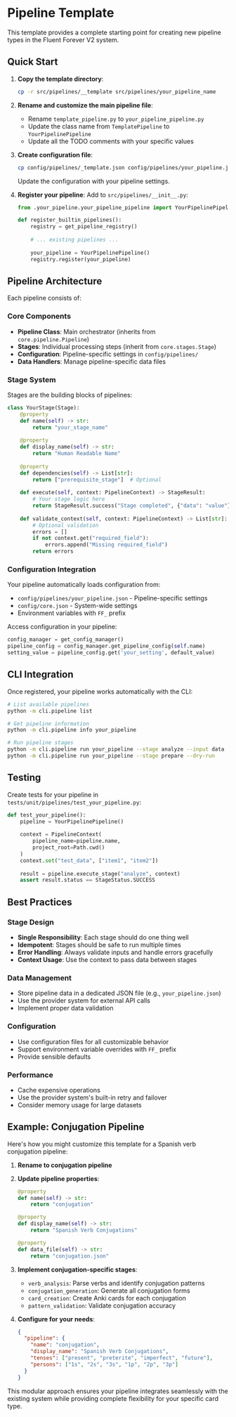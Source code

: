 # Pipeline Template

This template provides a complete starting point for creating new pipeline types in the Fluent Forever V2 system.

## Quick Start

1. **Copy the template directory**:
   ```bash
   cp -r src/pipelines/__template src/pipelines/your_pipeline_name
   ```

2. **Rename and customize the main pipeline file**:
   - Rename `template_pipeline.py` to `your_pipeline_pipeline.py`
   - Update the class name from `TemplatePipeline` to `YourPipelinePipeline`
   - Update all the TODO comments with your specific values

3. **Create configuration file**:
   ```bash
   cp config/pipelines/_template.json config/pipelines/your_pipeline.json
   ```
   Update the configuration with your pipeline settings.

4. **Register your pipeline**:
   Add to `src/pipelines/__init__.py`:
   ```python
   from .your_pipeline.your_pipeline_pipeline import YourPipelinePipeline
   
   def register_builtin_pipelines():
       registry = get_pipeline_registry()
       
       # ... existing pipelines ...
       
       your_pipeline = YourPipelinePipeline()
       registry.register(your_pipeline)
   ```

## Pipeline Architecture

Each pipeline consists of:

### Core Components
- **Pipeline Class**: Main orchestrator (inherits from `core.pipeline.Pipeline`)
- **Stages**: Individual processing steps (inherit from `core.stages.Stage`)  
- **Configuration**: Pipeline-specific settings in `config/pipelines/`
- **Data Handlers**: Manage pipeline-specific data files

### Stage System
Stages are the building blocks of pipelines:

```python
class YourStage(Stage):
    @property
    def name(self) -> str:
        return "your_stage_name"
    
    @property 
    def display_name(self) -> str:
        return "Human Readable Name"
    
    @property
    def dependencies(self) -> List[str]:
        return ["prerequisite_stage"]  # Optional
    
    def execute(self, context: PipelineContext) -> StageResult:
        # Your stage logic here
        return StageResult.success("Stage completed", {"data": "value"})
    
    def validate_context(self, context: PipelineContext) -> List[str]:
        # Optional validation
        errors = []
        if not context.get("required_field"):
            errors.append("Missing required_field")
        return errors
```

### Configuration Integration
Your pipeline automatically loads configuration from:
- `config/pipelines/your_pipeline.json` - Pipeline-specific settings
- `config/core.json` - System-wide settings  
- Environment variables with `FF_` prefix

Access configuration in your pipeline:
```python
config_manager = get_config_manager()
pipeline_config = config_manager.get_pipeline_config(self.name)
setting_value = pipeline_config.get('your_setting', default_value)
```

## CLI Integration

Once registered, your pipeline works automatically with the CLI:

```bash
# List available pipelines
python -m cli.pipeline list

# Get pipeline information  
python -m cli.pipeline info your_pipeline

# Run pipeline stages
python -m cli.pipeline run your_pipeline --stage analyze --input data
python -m cli.pipeline run your_pipeline --stage prepare --dry-run
```

## Testing

Create tests for your pipeline in `tests/unit/pipelines/test_your_pipeline.py`:

```python
def test_your_pipeline():
    pipeline = YourPipelinePipeline()
    
    context = PipelineContext(
        pipeline_name=pipeline.name,
        project_root=Path.cwd()
    )
    context.set("test_data", ["item1", "item2"])
    
    result = pipeline.execute_stage("analyze", context)
    assert result.status == StageStatus.SUCCESS
```

## Best Practices

### Stage Design
- **Single Responsibility**: Each stage should do one thing well
- **Idempotent**: Stages should be safe to run multiple times
- **Error Handling**: Always validate inputs and handle errors gracefully
- **Context Usage**: Use the context to pass data between stages

### Data Management  
- Store pipeline data in a dedicated JSON file (e.g., `your_pipeline.json`)
- Use the provider system for external API calls
- Implement proper data validation

### Configuration
- Use configuration files for all customizable behavior
- Support environment variable overrides with `FF_` prefix
- Provide sensible defaults

### Performance
- Cache expensive operations
- Use the provider system's built-in retry and failover
- Consider memory usage for large datasets

## Example: Conjugation Pipeline

Here's how you might customize this template for a Spanish verb conjugation pipeline:

1. **Rename to conjugation pipeline**
2. **Update pipeline properties**:
   ```python
   @property
   def name(self) -> str:
       return "conjugation"
   
   @property  
   def display_name(self) -> str:
       return "Spanish Verb Conjugations"
   
   @property
   def data_file(self) -> str:
       return "conjugation.json"
   ```

3. **Implement conjugation-specific stages**:
   - `verb_analysis`: Parse verbs and identify conjugation patterns
   - `conjugation_generation`: Generate all conjugation forms  
   - `card_creation`: Create Anki cards for each conjugation
   - `pattern_validation`: Validate conjugation accuracy

4. **Configure for your needs**:
   ```json
   {
     "pipeline": {
       "name": "conjugation",
       "display_name": "Spanish Verb Conjugations",
       "tenses": ["present", "preterite", "imperfect", "future"],
       "persons": ["1s", "2s", "3s", "1p", "2p", "3p"]
     }
   }
   ```

This modular approach ensures your pipeline integrates seamlessly with the existing system while providing complete flexibility for your specific card type.